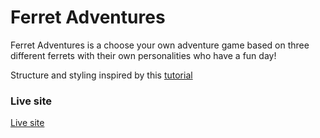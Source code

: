 # Ferret Adventures
Ferret Adventures is a choose your own adventure game based on three different ferrets with their own personalities who have a fun day!

Structure and styling inspired by this [tutorial](https://www.youtube.com/watch?v=R1S_NhKkvGA)

### Live site
[Live site](https://ferret-adventures.vercel.app/)
